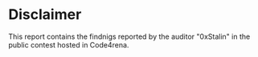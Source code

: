 # Disclaimer
This report contains the findnigs reported by the auditor "0xStalin" in the public contest hosted in Code4rena.
